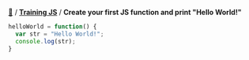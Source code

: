 [:book:](../README.md) / [**Training JS**](README.md) / **Create your first JS function and print "Hello World!"**

```js
helloWorld = function() {
  var str = "Hello World!";
  console.log(str);
}
```
